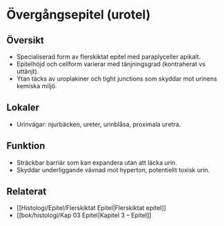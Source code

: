 # Övergångsepitel (urotel)

## Översikt
- Specialiserad form av flerskiktat epitel med paraplyceller apikalt.
- Epitelhöjd och cellform varierar med tänjningsgrad (kontraherat vs uttänjt).
- Ytan täcks av uroplakiner och tight junctions som skyddar mot urinens kemiska miljö.

## Lokaler
- Urinvägar: njurbäcken, ureter, urinblåsa, proximala uretra.

## Funktion
- Sträckbar barriär som kan expandera utan att läcka urin.
- Skyddar underliggande vävnad mot hyperton, potentiellt toxisk urin.

## Relaterat
- [[Histologi/Epitel/Flerskiktat Epitel|Flerskiktat epitel]]
- [[bok/histologi/Kap 03 Epitel|Kapitel 3 – Epitel]]
